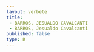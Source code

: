 ```yaml
---
layout: verbete
title:
 - BARROS, JESUALDO CAVALCANTI
 - BARROS, Jesualdo Cavalcanti
published: false
type: R
---
```


